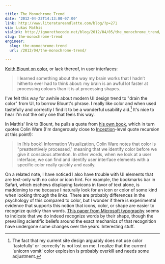 ```yaml
---

title: The Monochrome Trend
date: '2012-04-23T14:13:00-07:00'
link: http://www.literatureandlatte.com/blog/?p=271
via: Lukas Mathis
vialink: http://ignorethecode.net/blog/2012/04/05/the_monochrome_trend/
slug: the-monochrome-trend
engineer:
  slug: the-monochrome-trend
  url: /2012/04/the-monochrome-trend/

---
```


[Keith Blount on color][1], or lack thereof, in user interfaces:

> I learned something about the way my brain works that I hadn’t hitherto ever had to think about: my brain is an awful lot faster at processing colours than it is at processing shapes.

I've felt this way for awhile about modern UI design trend to "drain the color" from UI, to borrow Blount's phrase. I really like color and when used tastefully and correctly I find it to be a wonderful usability aid.[^color1] It's nice to hear I'm not the only one that feels this way.

In Mathis' link to Blount, he pulls a quote from [his own book][], which in turn quotes Colin Ware (I'm dangerously close to [Inception]-level quote recursion at this point!):

> In [his book] Information Visualization, Colin Ware notes that color is "preattentively processed," meaning that we identify color before we give it conscious attention. In other words, when we look at a user interface, we can find and identify user interface elements with a specific color really quickly and easily.

On a related note, I have noticed I also have trouble with UI elements that are text-only with no color or icon hint. For example, the bookmarks bar in Safari, which eschews displaying favicons in favor of text alone, is maddening to me because I naturally look for an icon or color of some kind when looking through the links. There are probably differences in the psychology of this compared to color, but I wonder if there is experimental evidence that supports this notion that icons, color, or shape are easier to recognize quickly than words. [This paper from Microsoft typography][2] seems to indicate that we do indeed recognize words by their shape, though the prevailing scientific beliefs around the exact mechanics of that recognition have undergone some changes over the years. Interesting stuff.

[^color1]: The fact that my current site design arguably does not use color 'tastefully' or 'correctly' is not lost on me. I realize that the current 'unicorn vomit' color explosion is probably overkill and needs some adjustment.

[1]: http://www.literatureandlatte.com/blog/?p=271
[his own book]: http://pragprog.com/book/lmuse/designed-for-use
[Inception]: http://www.inception-explained.com/
[2]: https://www.microsoft.com/typography/ctfonts/WordRecognition.aspx
